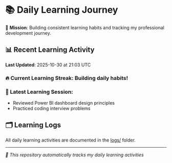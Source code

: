 # 📚 Daily Learning Journey

🎯 **Mission**: Building consistent learning habits and tracking my professional development journey.

## 📊 Recent Learning Activity

**Last Updated**: 2025-10-30 at 21:03 UTC

### 🔥 Current Learning Streak: Building daily habits!

### 📝 Latest Learning Session:
- Reviewed Power BI dashboard design principles
- Practiced coding interview problems

## 🗂️ Learning Logs

All daily learning activities are documented in the [logs/](./logs/) folder.

---
*🤖 This repository automatically tracks my daily learning activities*
